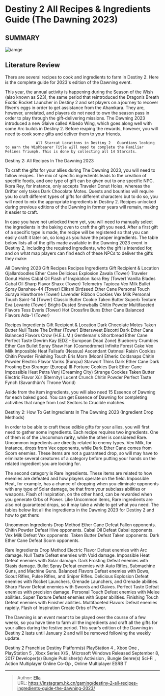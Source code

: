 # Destiny 2 All Recipes &amp; Ingredients Guide (The Dawning 2023)


## SUMMARY 

![iamge](https://static1.srcdn.com/wordpress/wp-content/uploads/2023/12/destiny-2-all-recipes-ingredients-guide-the-dawning-2023.jpg)

## Literature Review

There are several recipes to cook and ingredients to farm in Destiny 2. Here is the complete guide for 2023&#39;s edition of the Dawning event.





This year, the annual activity is happening during the Season of the Wish (also known as S23), the same period that reintroduced the Dragon’s Breath Exotic Rocket Launcher in Destiny 2 and set players on a journey to recover Riven’s eggs in order to get assistance from the Ahamkara. They are, however, unrelated, and players do not need to own the season pass in order to play through the gift-delivering missions. The Dawning 2023 introduced a new Glaive called Albedo Wing, which goes along well with some Arc builds in Destiny 2. Before reaping the rewards, however, you will need to cook some gifts and deliver them to your friends.




                  All Starcat Locations in Destiny 2   Guardians looking to earn the Wishbearer Title will need to complete the Familiar Felines Triumph. This is done by collecting all 14 Starcats.   


 Destiny 2: All Recipes In The Dawning 2023 
         

To craft the gifts for your allies during The Dawning 2023, you will need to follow recipes. The mix of specific ingredients leads to the creation of specific foods, and one type of gift can be given out to one specific NPC. Ikora Rey, for instance, only accepts Traveler Donut Holes, whereas the Drifter only takes Dark Chocolate Motes. Quests and bounties will require you to craft different types of gifts for different characters but to do so, you will need to mix the appropriate ingredients in Destiny 2. Recipes unlocked during previous editions of the Dawning in former years will remain, making it easier to craft.




In case you have not unlocked them yet, you will need to manually select the ingredients in the baking oven to craft the gift you need. After a first gift of a specific type is made, the recipe will be registered so that you can easily craft it later on, so long as you have the proper ingredients. The table below lists all of the gifts made available in the Dawning 2023 event in Destiny 2, including the required ingredients, who the gift is intended for, and on what map players can find each of these NPCs to deliver the gifts they make:

 All Dawning 2023 Gift Recipes    Recipes   Ingredients   Gift Recipient &amp; Location      Gjallardoodles        Ether Cane   Delicious Explosion      Zavala (Tower)      Traveler Donut Holes        Cabal Oil   Flash of Inspiration      Ikora Rey (Tower)      Vanilla Blades        Cabal Oil   Sharp Flavor      Shaxx (Tower)      Telemetry Tapioca        Vex Milk   Bullet Spray      Banshee-44 (Tower)      Eliksni Birdseed        Ether Cane   Personal Touch      Suraya Hawthorne (Tower)      Lavender Ribbon Cookies        Vex Milk   Personal Touch      Saint-14 (Tower)      Classic Butter Cookie        Taken Butter   Superb Texture      Eva Levante (Tower)      Bright-Dusted Snowballs        Chitin Powder   Multifaceted Flavors      Tess Everis (Tower)      Hot Crossfire Buns        Ether Cane   Balanced Flavors      Ada-1 (Tower)   






  Recipes   Ingredients   Gift Recipient &amp; Location      Dark Chocolate Motes        Taken Butter   Null Taste      The Drifter (Tower)      Bittersweet Biscotti        Dark Ether Cane   Balanced Flavors      Crow (H.E.L.M.)      Gentleman&#39;s Shortbread        Ether Cane   Perfect Taste      Devrim Kay (EDZ - European Dead Zone)      Blueberry Crumbles        Ether Can   Bullet Spray      Shaw Han (Cosmodrome)      Infinite Forest Cake        Vex Milk   Impossible Heat      Failsafe (Nessus)      Ascendant Oatmeal Raisin Cookies        Chitin Powder   Finishing Touch      Eris Morn (Moon)      Etheric Coldsnaps        Chitin Powder   Electric Flavor      Variks (Europa)      Starwort Thins        Dark Ether Cane   Dark Frosting      Exo Stranger (Europa)      Ill-Fortune Cookies        Dark Ether Cane   Impossible Heat      Petra Venj (Dreaming City)      Strange Cookies        Taken Butter   Electric Flavor      Xûr (Eternity)      Lucent Crunch        Chitin Powder   Perfect Taste      Fynch (Savanthûn&#39;s Throne World)   





Aside from the item ingredients, you will also need 15 Essence of Dawning for each baked good. You can get Essence of Dawning for completing activities that range from Lost Sectors to Crucible matches.









 Destiny 2: How To Get Ingredients In The Dawning 2023 (Ingredient Drop Methods) 
          

In order to be able to craft these edible gifts for your allies, you will first need to gather some ingredients. Each recipe requires two ingredients. One of them is of the Uncommon rarity, while the other is considered Rare. Uncommon ingredients are directly related to enemy types. Vex Milk, for instance, drops from Vex opponents, while Dark Ether Cane comes from Scorn enemies. These items are not a guaranteed drop, so will may have to eliminate several creatures of a category before putting your hands on the related ingredient you are looking for.

The second category is Rare ingredients. These items are related to how enemies are defeated and how players operate on the field. Impossible Heat, for example, has a chance of dropping when you eliminate opponents with any type of Solar damage, be that from your subclass abilities or weapons. Flash of Inspiration, on the other hand, can be rewarded when you generate Orbs of Power. Like Uncommon items, Rare ingredients are also not guaranteed drops, so it may take a while to get what you need. The tables below list all the ingredients in the Dawning 2023 for Destiny 2 and how to get them:




  Uncommon Ingredients   Drop Method      Ether Cane      Defeat Fallen opponents.      Chitin Powder      Defeat Hive opponents.      Cabal Oil      Defeat Cabal opponents.      Vex Milk      Defeat Vex opponents.      Taken Butter      Defeat Taken opponents.      Dark Ether Cane      Defeat Scorn opponents.   



  Rare Ingredients   Drop Method      Electric Flavor      Defeat enemies with Arc damage.      Null Taste      Defeat enemies with Void damage.      Impossible Heat      Defeat enemies with Solar damage.      Dark Frosting      Defeat enemies with Stasis damage.      Bullet Spray      Defeat enemies with Auto Rifles, Submachine Guns, and Machine Guns.      Balanced Flavors      Defeat enemies with Bows, Scout Rifles, Pulse Rifles, and Sniper Rifles.      Delicious Explosion      Defeat enemies with Rocket Launchers, Grenade Launchers, and Grenade abilities.      Sharp Flavor      Defeat enemies with Swords and Glaives.      Perfect Taste      Defeat enemies with precision damage.      Personal Touch      Defeat enemies with Melee abilities.      Super Texture      Defeat enemies with Super abilities.      Finishing Touch      Defeat enemies with Finisher abilities.      Multifaceted Flavors      Defeat enemies rapidly.      Flash of Inspiration      Create Orbs of Power.   






The Dawning is an event meant to be played over the course of a few weeks, so you have time to farm all the ingredients and craft all the gifts for your allies during the festive period. This year’s edition of the Dawning in Destiny 2 lasts until January 2 and will be removed following the weekly update.

   Destiny 2      Franchise    Destiny     Platform(s)    PlayStation 4 , Xbox One , PlayStation 5 , Xbox Series X/S , Microsoft Windows     Released    September 8, 2017     Developer(s)    Bungie     Publisher(s)    Activision , Bungie     Genre(s)     Sci-Fi , Action     Multiplayer    Online Co-Op , Online Multiplayer     ESRB    T      


---

> Author: [Ella](https://instagram.hk.cn/)  
> URL: https://instagram.hk.cn/gaming/destiny-2-all-recipes-ingredients-guide-the-dawning-2023/  

